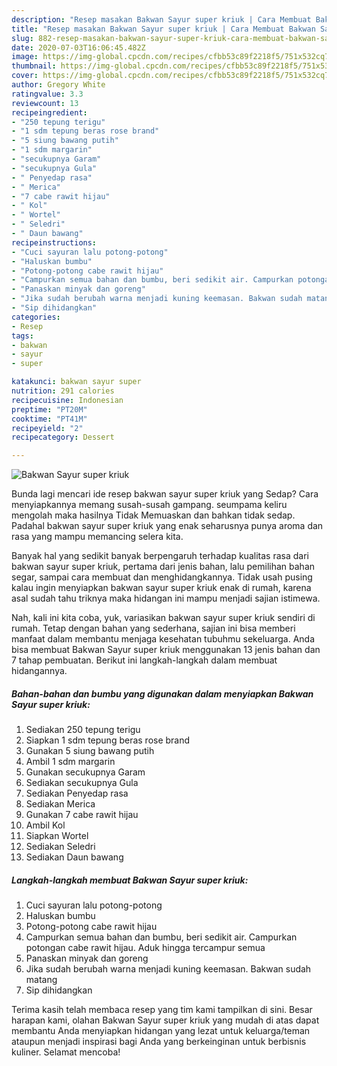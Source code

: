 ```yaml
---
description: "Resep masakan Bakwan Sayur super kriuk | Cara Membuat Bakwan Sayur super kriuk Yang Sempurna"
title: "Resep masakan Bakwan Sayur super kriuk | Cara Membuat Bakwan Sayur super kriuk Yang Sempurna"
slug: 882-resep-masakan-bakwan-sayur-super-kriuk-cara-membuat-bakwan-sayur-super-kriuk-yang-sempurna
date: 2020-07-03T16:06:45.482Z
image: https://img-global.cpcdn.com/recipes/cfbb53c89f2218f5/751x532cq70/bakwan-sayur-super-kriuk-foto-resep-utama.jpg
thumbnail: https://img-global.cpcdn.com/recipes/cfbb53c89f2218f5/751x532cq70/bakwan-sayur-super-kriuk-foto-resep-utama.jpg
cover: https://img-global.cpcdn.com/recipes/cfbb53c89f2218f5/751x532cq70/bakwan-sayur-super-kriuk-foto-resep-utama.jpg
author: Gregory White
ratingvalue: 3.3
reviewcount: 13
recipeingredient:
- "250 tepung terigu"
- "1 sdm tepung beras rose brand"
- "5 siung bawang putih"
- "1 sdm margarin"
- "secukupnya Garam"
- "secukupnya Gula"
- " Penyedap rasa"
- " Merica"
- "7 cabe rawit hijau"
- " Kol"
- " Wortel"
- " Seledri"
- " Daun bawang"
recipeinstructions:
- "Cuci sayuran lalu potong-potong"
- "Haluskan bumbu"
- "Potong-potong cabe rawit hijau"
- "Campurkan semua bahan dan bumbu, beri sedikit air. Campurkan potongan cabe rawit hijau. Aduk hingga tercampur semua"
- "Panaskan minyak dan goreng"
- "Jika sudah berubah warna menjadi kuning keemasan. Bakwan sudah matang"
- "Sip dihidangkan"
categories:
- Resep
tags:
- bakwan
- sayur
- super

katakunci: bakwan sayur super 
nutrition: 291 calories
recipecuisine: Indonesian
preptime: "PT20M"
cooktime: "PT41M"
recipeyield: "2"
recipecategory: Dessert

---
```



![Bakwan Sayur super kriuk](https://img-global.cpcdn.com/recipes/cfbb53c89f2218f5/751x532cq70/bakwan-sayur-super-kriuk-foto-resep-utama.jpg)

Bunda lagi mencari ide resep bakwan sayur super kriuk yang Sedap? Cara menyiapkannya memang susah-susah gampang. seumpama keliru mengolah maka hasilnya Tidak Memuaskan dan bahkan tidak sedap. Padahal bakwan sayur super kriuk yang enak seharusnya punya aroma dan rasa yang mampu memancing selera kita.

Banyak hal yang sedikit banyak berpengaruh terhadap kualitas rasa dari bakwan sayur super kriuk, pertama dari jenis bahan, lalu pemilihan bahan segar, sampai cara membuat dan menghidangkannya. Tidak usah pusing kalau ingin menyiapkan bakwan sayur super kriuk enak di rumah, karena asal sudah tahu triknya maka hidangan ini mampu menjadi sajian istimewa.




Nah, kali ini kita coba, yuk, variasikan bakwan sayur super kriuk sendiri di rumah. Tetap dengan bahan yang sederhana, sajian ini bisa memberi manfaat dalam membantu menjaga kesehatan tubuhmu sekeluarga. Anda bisa membuat Bakwan Sayur super kriuk menggunakan 13 jenis bahan dan 7 tahap pembuatan. Berikut ini langkah-langkah dalam membuat hidangannya.

<!--inarticleads1-->

##### Bahan-bahan dan bumbu yang digunakan dalam menyiapkan Bakwan Sayur super kriuk:

1. Sediakan 250 tepung terigu
1. Siapkan 1 sdm tepung beras rose brand
1. Gunakan 5 siung bawang putih
1. Ambil 1 sdm margarin
1. Gunakan secukupnya Garam
1. Sediakan secukupnya Gula
1. Sediakan  Penyedap rasa
1. Sediakan  Merica
1. Gunakan 7 cabe rawit hijau
1. Ambil  Kol
1. Siapkan  Wortel
1. Sediakan  Seledri
1. Sediakan  Daun bawang




<!--inarticleads2-->

##### Langkah-langkah membuat Bakwan Sayur super kriuk:

1. Cuci sayuran lalu potong-potong
1. Haluskan bumbu
1. Potong-potong cabe rawit hijau
1. Campurkan semua bahan dan bumbu, beri sedikit air. Campurkan potongan cabe rawit hijau. Aduk hingga tercampur semua
1. Panaskan minyak dan goreng
1. Jika sudah berubah warna menjadi kuning keemasan. Bakwan sudah matang
1. Sip dihidangkan




Terima kasih telah membaca resep yang tim kami tampilkan di sini. Besar harapan kami, olahan Bakwan Sayur super kriuk yang mudah di atas dapat membantu Anda menyiapkan hidangan yang lezat untuk keluarga/teman ataupun menjadi inspirasi bagi Anda yang berkeinginan untuk berbisnis kuliner. Selamat mencoba!

